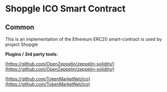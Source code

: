 # Shopgle ICO Smart Contract

## Common

This is an implementation of the Ethereum ERC20 smart-contract is used by project Shopgle

<b>Plugins / 3rd party tools:</b>

[https://github.com/OpenZeppelin/zeppelin-solidity/](https://github.com/OpenZeppelin/zeppelin-solidity/)

[https://github.com/TokenMarketNet/ico](https://github.com/TokenMarketNet/ico)